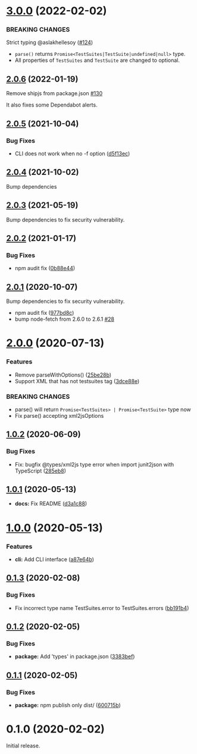 # [3.0.0](https://github.com/Kesin11/ts-junit2json/compare/v2.0.6...v3.0.0) (2022-02-02)

### BREAKING CHANGES
Strict typing @aslakhellesoy ([#124](https://github.com/Kesin11/ts-junit2json/pull/124))

- `parse()` returns `Promise<TestSuites|TestSuite|undefined|null>` type.
- All properties of `TestSuites` and `TestSuite` are changed to optional.

## [2.0.6](https://github.com/Kesin11/ts-junit2json/compare/v2.0.5...v2.0.6) (2022-01-19)
Remove shipjs from package.json [#130](https://github.com/Kesin11/ts-junit2json/issues/120) 

It also fixes some Dependabot alerts.


## [2.0.5](https://github.com/Kesin11/ts-junit2json/compare/v2.0.4...v2.0.5) (2021-10-04)


### Bug Fixes

* CLI does not work when no -f option ([d5f13ec](https://github.com/Kesin11/ts-junit2json/commit/d5f13ecb2d3e5829827eb81e35c8434f7732dee1))



## [2.0.4](https://github.com/Kesin11/ts-junit2json/compare/v2.0.3...v2.0.4) (2021-10-02)

Bump dependencies

## [2.0.3](https://github.com/Kesin11/ts-junit2json/compare/v2.0.2...v2.0.3) (2021-05-19)

Bump dependencies to fix security vulnerability.


## [2.0.2](https://github.com/Kesin11/ts-junit2json/compare/v2.0.1...v2.0.2) (2021-01-17)


### Bug Fixes

* npm audit fix ([0b88e44](https://github.com/Kesin11/ts-junit2json/commit/0b88e441d077f14e0443b7260393b65b0ff78335))



## [2.0.1](https://github.com/Kesin11/ts-junit2json/compare/v2.0.0...v2.0.1) (2020-10-07)

Bump dependencies to fix security vulnerability.

* npm audit fix ([977bd8c](https://github.com/Kesin11/ts-junit2json/commit/977bd8c99fd569527f7a9f6411092e52c0aea98e))
* bump node-fetch from 2.6.0 to 2.6.1 [#28](https://github.com/Kesin11/ts-junit2json/pull/28)


# [2.0.0](https://github.com/Kesin11/ts-junit2json/compare/v1.0.2...v2.0.0) (2020-07-13)


### Features

* Remove parseWithOptions() ([25be28b](https://github.com/Kesin11/ts-junit2json/commit/25be28b5e1743611ae1b0280b27d877fa0a9c1ad))
* Support XML that has not testsuites tag ([3dce88e](https://github.com/Kesin11/ts-junit2json/commit/3dce88ebfdda57882ec014fd917865c16c20c3d0))


### BREAKING CHANGES

* parse() will return `Promise<TestSuites> | Promise<TestSuite>` type now
* Fix parse() accepting xml2jsOptions



## [1.0.2](https://github.com/Kesin11/ts-junit2json/compare/v1.0.1...v1.0.2) (2020-06-09)


### Bug Fixes

* Fix: bugfix @types/xml2js type error when import junit2json with TypeScript ([285eb8](https://github.com/Kesin11/ts-junit2json/commit/285eb82cc0f3a786d86787c68227a91c3cb86ba4))


## [1.0.1](https://github.com/Kesin11/ts-junit2json/compare/v1.0.0...v1.0.1) (2020-05-13)


* **docs:** Fix README ([d3a1c88](https://github.com/Kesin11/ts-junit2json/commit/d3a1c881194988754c79bd2563cf5a94ea6a5ea2))



# [1.0.0](https://github.com/Kesin11/ts-junit2json/compare/v0.1.3...v1.0.0) (2020-05-13)


### Features

* **cli:** Add CLI interface ([a87e64b](https://github.com/Kesin11/ts-junit2json/commit/a87e64b805a1fab674678b1e5586589d50d613c4))



## [0.1.3](https://github.com/Kesin11/ts-junit2json/compare/v0.1.2...v0.1.3) (2020-02-08)


### Bug Fixes

* Fix incorrect type name TestSuites.error to TestSuites.errors ([bb191b4](https://github.com/Kesin11/ts-junit2json/commit/bb191b4215873568e82e659c5a740e133614a8de))



## [0.1.2](https://github.com/Kesin11/ts-junit2json/compare/v0.1.1...v0.1.2) (2020-02-05)


### Bug Fixes

* **package:** Add 'types' in package.json ([3383bef](https://github.com/Kesin11/ts-junit2json/commit/3383befc8e6e05eea18dbfdb48aea9aba97aa6e8))



## [0.1.1](https://github.com/Kesin11/ts-junit2json/compare/v0.1.0...v0.1.1) (2020-02-05)


### Bug Fixes

* **package:** npm publish only dist/ ([600715b](https://github.com/Kesin11/ts-junit2json/commit/600715ba02575c1d6876a18d2df4b878a2782026))



# 0.1.0 (2020-02-02)

Initial release.
